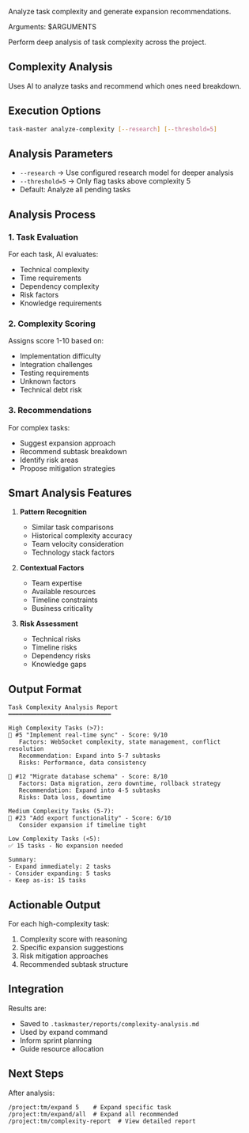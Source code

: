 Analyze task complexity and generate expansion recommendations.

Arguments: $ARGUMENTS

Perform deep analysis of task complexity across the project.

## Complexity Analysis

Uses AI to analyze tasks and recommend which ones need breakdown.

## Execution Options

```bash
task-master analyze-complexity [--research] [--threshold=5]
```

## Analysis Parameters

- `--research` → Use configured research model for deeper analysis
- `--threshold=5` → Only flag tasks above complexity 5
- Default: Analyze all pending tasks

## Analysis Process

### 1. **Task Evaluation**
For each task, AI evaluates:
- Technical complexity
- Time requirements
- Dependency complexity
- Risk factors
- Knowledge requirements

### 2. **Complexity Scoring**
Assigns score 1-10 based on:
- Implementation difficulty
- Integration challenges
- Testing requirements
- Unknown factors
- Technical debt risk

### 3. **Recommendations**
For complex tasks:
- Suggest expansion approach
- Recommend subtask breakdown
- Identify risk areas
- Propose mitigation strategies

## Smart Analysis Features

1. **Pattern Recognition**
   - Similar task comparisons
   - Historical complexity accuracy
   - Team velocity consideration
   - Technology stack factors

2. **Contextual Factors**
   - Team expertise
   - Available resources
   - Timeline constraints
   - Business criticality

3. **Risk Assessment**
   - Technical risks
   - Timeline risks
   - Dependency risks
   - Knowledge gaps

## Output Format

```
Task Complexity Analysis Report
━━━━━━━━━━━━━━━━━━━━━━━━━━━━━

High Complexity Tasks (>7):
📍 #5 "Implement real-time sync" - Score: 9/10
   Factors: WebSocket complexity, state management, conflict resolution
   Recommendation: Expand into 5-7 subtasks
   Risks: Performance, data consistency

📍 #12 "Migrate database schema" - Score: 8/10
   Factors: Data migration, zero downtime, rollback strategy
   Recommendation: Expand into 4-5 subtasks
   Risks: Data loss, downtime

Medium Complexity Tasks (5-7):
📍 #23 "Add export functionality" - Score: 6/10
   Consider expansion if timeline tight

Low Complexity Tasks (<5):
✅ 15 tasks - No expansion needed

Summary:
- Expand immediately: 2 tasks
- Consider expanding: 5 tasks
- Keep as-is: 15 tasks
```

## Actionable Output

For each high-complexity task:
1. Complexity score with reasoning
2. Specific expansion suggestions
3. Risk mitigation approaches
4. Recommended subtask structure

## Integration

Results are:
- Saved to `.taskmaster/reports/complexity-analysis.md`
- Used by expand command
- Inform sprint planning
- Guide resource allocation

## Next Steps

After analysis:
```
/project:tm/expand 5    # Expand specific task
/project:tm/expand/all  # Expand all recommended
/project:tm/complexity-report  # View detailed report
```